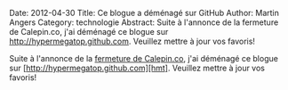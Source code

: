 Date: 2012-04-30
Title: Ce blogue a déménagé sur GitHub
Author: Martin Angers
Category: technologie
Abstract: Suite à l'annonce de la fermeture de Calepin.co, j'ai déménagé ce blogue sur http://hypermegatop.github.com. Veuillez mettre à jour vos favoris!

Suite à l'annonce de la [fermeture de Calepin.co](https://twitter.com/#!/calepinapp/status/192335906479415296), j'ai déménagé ce blogue sur [http://hypermegatop.github.com][hmt]. Veuillez mettre à jour vos favoris!

[hmt]: http://hypermegatop.github.com/
